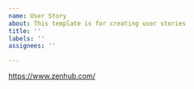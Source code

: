 ```yaml
---
name: User Story
about: This template is for creating user stories
title: ''
labels: ''
assignees: ''

---
```


https://www.zenhub.com/
